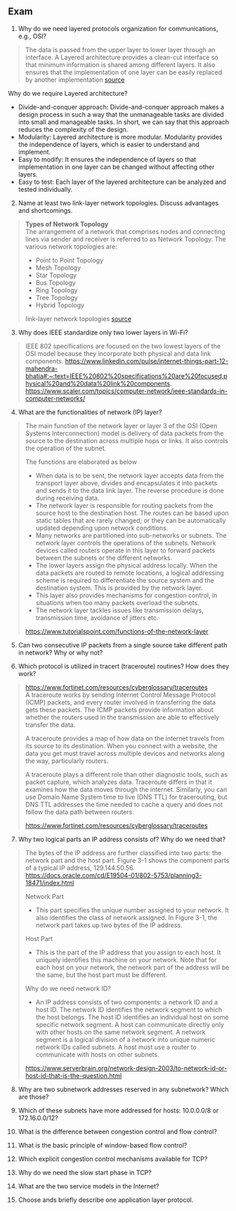 ## Exam 

1. Why do we need layered protocols organization for communications, e.g., OSI?
> The data is passed from the upper layer to lower layer through an interface. A Layered architecture provides a clean-cut interface so that minimum information is shared among different layers. It also ensures that the implementation of one layer can be easily replaced by another implementation [source](https://www.javatpoint.com/computer-network-models#:~:text=A%20Layered%20architecture%20provides%20a,is%20known%20as%20network%20architecture)
> 
Why do we require Layered architecture?
 - Divide-and-conquer approach: Divide-and-conquer approach makes a design process in such a way that the unmanageable tasks are divided into small and manageable tasks. In short, we can say that this approach reduces the complexity of the design.
 - Modularity: Layered architecture is more modular. Modularity provides the independence of layers, which is easier to understand and implement.
 - Easy to modify: It ensures the independence of layers so that implementation in one layer can be changed without affecting other layers.
 - Easy to test: Each layer of the layered architecture can be analyzed and tested individually.

2. Name at least two link-layer network topologies. Discuss advantages and shortcomings.
> **Types of Network Topology**  
> The arrangement of a network that comprises nodes and connecting lines via sender and receiver is referred to as Network Topology. The various network topologies are:
> - Point to Point Topology
> - Mesh Topology
> - Star Topology
> - Bus Topology
> - Ring Topology
> - Tree Topology
> - Hybrid Topology
>  
> link-layer network topologies [source](https://www.geeksforgeeks.org/types-of-network-topology/) 

3. Why does IEEE standardize only two lower layers in Wi-Fi?
> IEEE 802 specifications are focused on the two lowest layers of the OSI model because they incorporate both physical and data link components.
> https://www.linkedin.com/pulse/internet-things-part-12-mahendra-bhatia#:~:text=IEEE%20802%20specifications%20are%20focused,physical%20and%20data%20link%20components.  
> https://www.scaler.com/topics/computer-network/ieee-standards-in-computer-networks/

4. What are the functionalities of network (IP) layer?
> The main function of the network layer or layer 3 of the OSI (Open Systems Interconnection) model is delivery of data packets from the source to the destination across multiple hops or links. It also controls the operation of the subnet.
>
> The functions are elaborated as below   
> - When data is to be sent, the network layer accepts data from the transport layer above, divides and encapsulates it into packets and sends it to the data link layer. The reverse procedure is done during receiving data.
> - The network layer is responsible for routing packets from the source host to the destination host. The routes can be based upon static tables that are rarely changed; or they can be automatically updated depending upon network conditions.
> - Many networks are partitioned into sub-networks or subnets. The network layer controls the operations of the subnets. Network devices called routers operate in this layer to forward packets between the subnets or the different networks.
> - The lower layers assign the physical address locally. When the data packets are routed to remote locations, a logical addressing scheme is required to differentiate the source system and the destination system. This is provided by the network layer.
> - This layer also provides mechanisms for congestion control, in situations when too many packets overload the subnets.
> - The network layer tackles issues like transmission delays, transmission time, avoidance of jitters etc.
>
> https://www.tutorialspoint.com/functions-of-the-network-layer 

5. Can two consecutive IP packets from a single source take different path in network?
Why or why not?
>

6. Which protocol is utilized in tracert (traceroute) routines? How does they work?
>  https://www.fortinet.com/resources/cyberglossary/traceroutes  
>  A traceroute works by sending Internet Control Message Protocol (ICMP) packets, and every router involved in transferring the data gets these packets. The ICMP packets provide information about whether the routers used in the transmission are able to effectively transfer the data.
>
> A traceroute provides a map of how data on the internet travels from its source to its destination.  When you connect with a website, the data you get must travel across multiple devices and networks along the way, particularly routers.
>
> A traceroute plays a different role than other diagnostic tools, such as packet capture, which analyzes data. Traceroute differs in that it examines how the data moves through the internet. Similarly, you can use Domain Name System time to live (DNS TTL) for tracerouting, but DNS TTL addresses the time needed to cache a query and does not follow the data path between routers.
>
> https://www.fortinet.com/resources/cyberglossary/traceroutes


7. Why two logical parts an IP address consists of? Why do we need that?
> The bytes of the IP address are further classified into two parts: the network part and the host part. Figure 3-1 shows the component parts of a typical IP address, 129.144.50.56.
> https://docs.oracle.com/cd/E19504-01/802-5753/planning3-18471/index.html
>  
> Network Part  
> - This part specifies the unique number assigned to your network. It also identifies the class of network assigned. In Figure 3-1, the network part takes up two bytes of the IP address.
>
> Host Part
> - This is the part of the IP address that you assign to each host. It uniquely identifies this machine on your network. Note that for each host on your network, the network part of the address will be the same, but the host part must be different.
>  
> Why do we need network ID?
> - An IP address consists of two components: a network ID and a host ID. The network ID identifies the network segment to which the host belongs. The host ID identifies an individual host on some specific network segment. A host can communicate directly only with other hosts on the same network segment. A network segment is a logical division of a network into unique numeric network IDs called subnets. A host must use a router to communicate with hosts on other subnets.
> 
> https://www.serverbrain.org/network-design-2003/to-network-id-or-host-id-that-is-the-question.html

8. Why are two subnetwork addresses reserved in any subnetwork? Which are those?
> 

9. Which of these subnets have more addressed for hosts: 10.0.0.0/8 or 172.16.0.0/12?
>

10. What is the difference between congestion control and flow control?
>

11. What is the basic principle of window-based flow control?
>

12. Which explicit congestion control mechanisms available for TCP?
>

13. Why do we need the slow start phase in TCP?
>

14. What are the two service models in the Internet?
>

15. Choose ands briefly describe one application layer protocol.
> 
